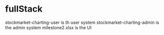 # fullStack
stockmarket-charting-user is th user system
stockmarket-charting-admin is the admin system
milestone2.xlsx is the UI 
